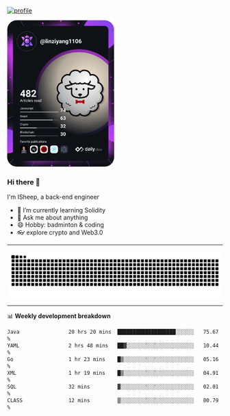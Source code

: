 [![profile](https://user-images.githubusercontent.com/54968314/208005045-e4b42f3b-833d-4242-bfcc-e764865553a2.svg)](https://www.calligrapher.ai/)

<a href="https://app.daily.dev/linziyang1106"><img src="/devcard.png" width="250" alt="ISheep's Dev Card"/></a>

### Hi there 🐏

I'm ISheep, a back-end engineer

- 🔭 I’m currently learning Solidity
- 💬 Ask me about anything
- 😄 Hobby: badminton & coding
- 👓 explore crypto and Web3.0

-------

![](https://raw.githubusercontent.com/ISheepp/ISheepp/output/github-contribution-grid-snake.svg)

-------

📊 **Weekly development breakdown**
<!--START_SECTION:waka-->

```text
Java                20 hrs 20 mins  ███████████████████░░░░░░   75.67 %
YAML                2 hrs 48 mins   ██▓░░░░░░░░░░░░░░░░░░░░░░   10.44 %
Go                  1 hr 23 mins    █▒░░░░░░░░░░░░░░░░░░░░░░░   05.16 %
XML                 1 hr 19 mins    █▒░░░░░░░░░░░░░░░░░░░░░░░   04.91 %
SQL                 32 mins         ▓░░░░░░░░░░░░░░░░░░░░░░░░   02.01 %
CLASS               12 mins         ▒░░░░░░░░░░░░░░░░░░░░░░░░   00.79 %
```

<!--END_SECTION:waka-->
